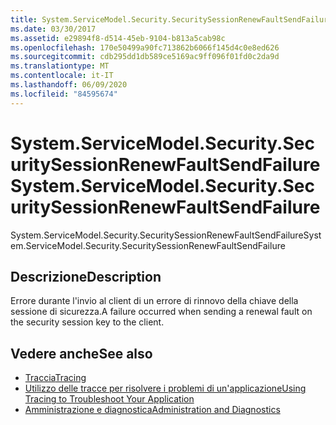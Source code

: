 ```yaml
---
title: System.ServiceModel.Security.SecuritySessionRenewFaultSendFailure
ms.date: 03/30/2017
ms.assetid: e29894f8-d514-45eb-9104-b813a5cab98c
ms.openlocfilehash: 170e50499a90fc713862b6066f145d4c0e8ed626
ms.sourcegitcommit: cdb295dd1db589ce5169ac9ff096f01fd0c2da9d
ms.translationtype: MT
ms.contentlocale: it-IT
ms.lasthandoff: 06/09/2020
ms.locfileid: "84595674"
---
```

# <a name="systemservicemodelsecuritysecuritysessionrenewfaultsendfailure"></a><span data-ttu-id="bab82-102">System.ServiceModel.Security.SecuritySessionRenewFaultSendFailure</span><span class="sxs-lookup"><span data-stu-id="bab82-102">System.ServiceModel.Security.SecuritySessionRenewFaultSendFailure</span></span>
<span data-ttu-id="bab82-103">System.ServiceModel.Security.SecuritySessionRenewFaultSendFailure</span><span class="sxs-lookup"><span data-stu-id="bab82-103">System.ServiceModel.Security.SecuritySessionRenewFaultSendFailure</span></span>  
  
## <a name="description"></a><span data-ttu-id="bab82-104">Descrizione</span><span class="sxs-lookup"><span data-stu-id="bab82-104">Description</span></span>  
 <span data-ttu-id="bab82-105">Errore durante l'invio al client di un errore di rinnovo della chiave della sessione di sicurezza.</span><span class="sxs-lookup"><span data-stu-id="bab82-105">A failure occurred when sending a renewal fault on the security session key to the client.</span></span>  
  
## <a name="see-also"></a><span data-ttu-id="bab82-106">Vedere anche</span><span class="sxs-lookup"><span data-stu-id="bab82-106">See also</span></span>

- [<span data-ttu-id="bab82-107">Traccia</span><span class="sxs-lookup"><span data-stu-id="bab82-107">Tracing</span></span>](index.md)
- [<span data-ttu-id="bab82-108">Utilizzo delle tracce per risolvere i problemi di un'applicazione</span><span class="sxs-lookup"><span data-stu-id="bab82-108">Using Tracing to Troubleshoot Your Application</span></span>](using-tracing-to-troubleshoot-your-application.md)
- [<span data-ttu-id="bab82-109">Amministrazione e diagnostica</span><span class="sxs-lookup"><span data-stu-id="bab82-109">Administration and Diagnostics</span></span>](../index.md)
